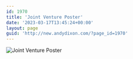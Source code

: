 ```yaml
---
id: 1970
title: 'Joint Venture Poster'
date: '2023-03-17T13:45:24+00:00'
layout: page
guid: 'http://new.andydixon.com/?page_id=1970'
---
```


![Joint Venture Poster](https://i0.wp.com/assets.g8x2.ldn.idrivee2-23.com/posters/Joint%20Venture%20Poster%2001.jpg?w=1200&ssl=1 "Joint Venture Poster")